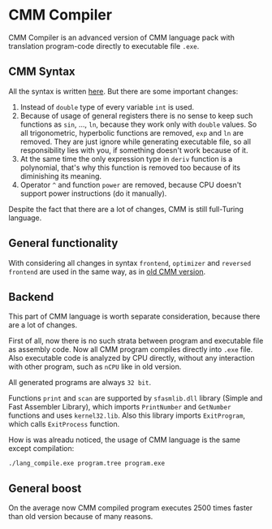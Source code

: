 # CMM Compiler

CMM Compiler is an advanced version of CMM language pack with translation program-code directly to executable file `.exe`.

## CMM Syntax

 All the syntax is written [here](https://github.com/Vokerlee/CMM-Language/blob/master/README.md). But there are some important changes:
 
 1. Instead of `double` type of every variable `int` is used.
 2. Because of usage of general registers there is no sense to keep such functions as `sin`, ..., `ln`, because they work only with `double` values. So all trigonometric, hyperbolic functions are removed, `exp` and `ln` are removed. They are just ignore while generating executable file, so all responsibility lies with you, if something doesn't work because of it.
 3. At the same time the only expression type in `deriv` function is a polynomial, that's why this function is removed too because of its diminishing its meaning.
 4. Operator `^` and function `power` are removed, because CPU doesn't support power instructions (do it manually).

Despite the fact that there are a lot of changes, CMM is still full-Turing language.

## General functionality

With considering all changes in syntax `frontend`, `optimizer` and `reversed frontend` are used in the same way, as in [old CMM version](https://github.com/Vokerlee/CMM-Language/blob/master/README.md).

## Backend

This part of CMM language is worth separate consideration, because there are a lot of changes.

First of all, now there is no such strata between program and executable file as assembly code. Now all CMM program compiles directly into `.exe` file. Also executable code is analyzed by CPU directly, without any interaction with other program, such as `nCPU` like in old version.

All generated programs are always `32 bit`.

Functions `print` and `scan` are supported by `sfasmlib.dll` library (Simple and Fast Assembler Library), which imports `PrintNumber` and `GetNumber` functions and uses `kernel32.lib`. Also this library imports `ExitProgram`, which calls `ExitProcess` function.

How is was alreadu noticed, the usage of CMM language is the same except compilation:
```batch
./lang_compile.exe program.tree program.exe
```

## General boost

On the average now CMM compiled program executes 2500 times faster than old version because of many reasons.
